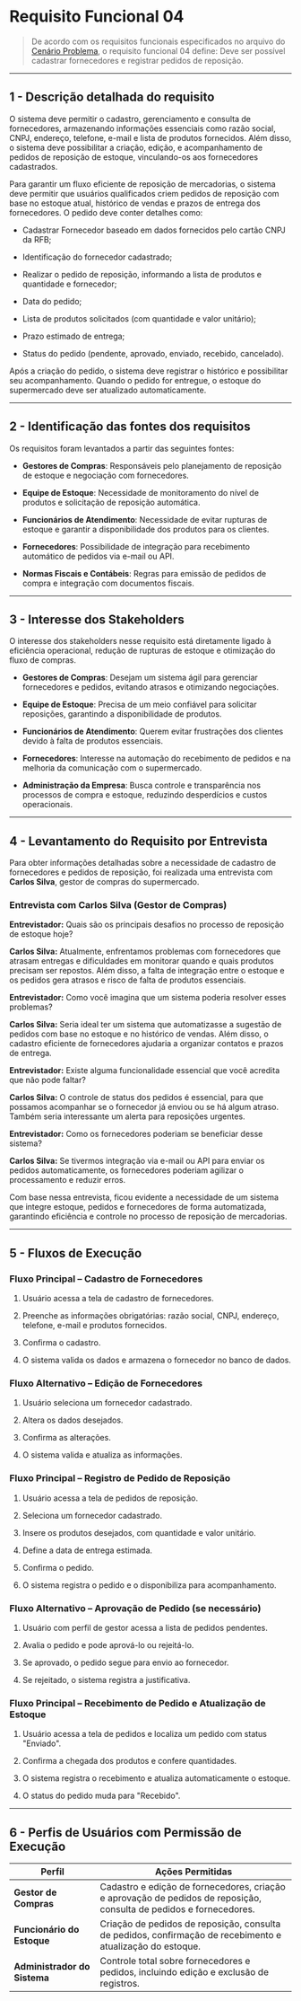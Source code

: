 # **Requisito Funcional 04**

> De acordo com os requisitos funcionais especificados no arquivo do [Cenário Problema](ap-aula2-g3.md), o requisito funcional 04 define: Deve ser possível cadastrar fornecedores e registrar pedidos de reposição.

---

## **1 - Descrição detalhada do requisito**

O sistema deve permitir o cadastro, gerenciamento e consulta de fornecedores, armazenando informações essenciais como razão social, CNPJ, endereço, telefone, e-mail e lista de produtos fornecidos. Além disso, o sistema deve possibilitar a criação, edição, e acompanhamento de pedidos de reposição de estoque, vinculando-os aos fornecedores cadastrados.

Para garantir um fluxo eficiente de reposição de mercadorias, o sistema deve permitir que usuários qualificados criem pedidos de reposição com base no estoque atual, histórico de vendas e prazos de entrega dos fornecedores. O pedido deve conter detalhes como:

- Cadastrar Fornecedor baseado em dados fornecidos pelo cartão CNPJ da RFB;
    
- Identificação do fornecedor cadastrado;
    
- Realizar o pedido de reposição, informando a lista de produtos e quantidade e fornecedor;
    
- Data do pedido;
    
- Lista de produtos solicitados (com quantidade e valor unitário);
    
- Prazo estimado de entrega;
    
- Status do pedido (pendente, aprovado, enviado, recebido, cancelado).
    

Após a criação do pedido, o sistema deve registrar o histórico e possibilitar seu acompanhamento. Quando o pedido for entregue, o estoque do supermercado deve ser atualizado automaticamente.

---

## **2 - Identificação das fontes dos requisitos**

Os requisitos foram levantados a partir das seguintes fontes:

- **Gestores de Compras**: Responsáveis pelo planejamento de reposição de estoque e negociação com fornecedores.
    
- **Equipe de Estoque**: Necessidade de monitoramento do nível de produtos e solicitação de reposição automática.
    
- **Funcionários de Atendimento**: Necessidade de evitar rupturas de estoque e garantir a disponibilidade dos produtos para os clientes.
    
- **Fornecedores**: Possibilidade de integração para recebimento automático de pedidos via e-mail ou API.
    
- **Normas Fiscais e Contábeis**: Regras para emissão de pedidos de compra e integração com documentos fiscais.
    

---

## **3 - Interesse dos Stakeholders**

O interesse dos stakeholders nesse requisito está diretamente ligado à eficiência operacional, redução de rupturas de estoque e otimização do fluxo de compras.

- **Gestores de Compras**: Desejam um sistema ágil para gerenciar fornecedores e pedidos, evitando atrasos e otimizando negociações.
    
- **Equipe de Estoque**: Precisa de um meio confiável para solicitar reposições, garantindo a disponibilidade de produtos.
    
- **Funcionários de Atendimento**: Querem evitar frustrações dos clientes devido à falta de produtos essenciais.
    
- **Fornecedores**: Interesse na automação do recebimento de pedidos e na melhoria da comunicação com o supermercado.
    
- **Administração da Empresa**: Busca controle e transparência nos processos de compra e estoque, reduzindo desperdícios e custos operacionais.
    

---

## **4 - Levantamento do Requisito por Entrevista**

Para obter informações detalhadas sobre a necessidade de cadastro de fornecedores e pedidos de reposição, foi realizada uma entrevista com **Carlos Silva**, gestor de compras do supermercado.

### **Entrevista com Carlos Silva (Gestor de Compras)**

**Entrevistador:** Quais são os principais desafios no processo de reposição de estoque hoje?

**Carlos Silva:** Atualmente, enfrentamos problemas com fornecedores que atrasam entregas e dificuldades em monitorar quando e quais produtos precisam ser repostos. Além disso, a falta de integração entre o estoque e os pedidos gera atrasos e risco de falta de produtos essenciais.

**Entrevistador:** Como você imagina que um sistema poderia resolver esses problemas?

**Carlos Silva:** Seria ideal ter um sistema que automatizasse a sugestão de pedidos com base no estoque e no histórico de vendas. Além disso, o cadastro eficiente de fornecedores ajudaria a organizar contatos e prazos de entrega.

**Entrevistador:** Existe alguma funcionalidade essencial que você acredita que não pode faltar?

**Carlos Silva:** O controle de status dos pedidos é essencial, para que possamos acompanhar se o fornecedor já enviou ou se há algum atraso. Também seria interessante um alerta para reposições urgentes.

**Entrevistador:** Como os fornecedores poderiam se beneficiar desse sistema?

**Carlos Silva:** Se tivermos integração via e-mail ou API para enviar os pedidos automaticamente, os fornecedores poderiam agilizar o processamento e reduzir erros.

Com base nessa entrevista, ficou evidente a necessidade de um sistema que integre estoque, pedidos e fornecedores de forma automatizada, garantindo eficiência e controle no processo de reposição de mercadorias.

---

## **5 - Fluxos de Execução**

### **Fluxo Principal – Cadastro de Fornecedores**

1. Usuário acessa a tela de cadastro de fornecedores.
    
2. Preenche as informações obrigatórias: razão social, CNPJ, endereço, telefone, e-mail e produtos fornecidos.
    
3. Confirma o cadastro.
    
4. O sistema valida os dados e armazena o fornecedor no banco de dados.
    

### **Fluxo Alternativo – Edição de Fornecedores**

1. Usuário seleciona um fornecedor cadastrado.
    
2. Altera os dados desejados.
    
3. Confirma as alterações.
    
4. O sistema valida e atualiza as informações.
    

### **Fluxo Principal – Registro de Pedido de Reposição**

1. Usuário acessa a tela de pedidos de reposição.
    
2. Seleciona um fornecedor cadastrado.
    
3. Insere os produtos desejados, com quantidade e valor unitário.
    
4. Define a data de entrega estimada.
    
5. Confirma o pedido.
    
6. O sistema registra o pedido e o disponibiliza para acompanhamento.
    

### **Fluxo Alternativo – Aprovação de Pedido (se necessário)**

1. Usuário com perfil de gestor acessa a lista de pedidos pendentes.
    
2. Avalia o pedido e pode aprová-lo ou rejeitá-lo.
    
3. Se aprovado, o pedido segue para envio ao fornecedor.
    
4. Se rejeitado, o sistema registra a justificativa.
    

### **Fluxo Principal – Recebimento de Pedido e Atualização de Estoque**

1. Usuário acessa a tela de pedidos e localiza um pedido com status "Enviado".
    
2. Confirma a chegada dos produtos e confere quantidades.
    
3. O sistema registra o recebimento e atualiza automaticamente o estoque.
    
4. O status do pedido muda para "Recebido".
    

---

## **6 - Perfis de Usuários com Permissão de Execução**

|**Perfil**|**Ações Permitidas**|
|---|---|
|**Gestor de Compras**|Cadastro e edição de fornecedores, criação e aprovação de pedidos de reposição, consulta de pedidos e fornecedores.|
|**Funcionário do Estoque**|Criação de pedidos de reposição, consulta de pedidos, confirmação de recebimento e atualização do estoque.|
|**Administrador do Sistema**|Controle total sobre fornecedores e pedidos, incluindo edição e exclusão de registros.|
